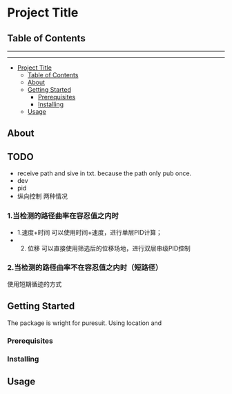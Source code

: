 # Project Title

## Table of Contents
---

---
- [Project Title](#project-title)
  - [Table of Contents](#table-of-contents)
  - [About ](#about-)
  - [Getting Started ](#getting-started-)
    - [Prerequisites](#prerequisites)
    - [Installing](#installing)
  - [Usage ](#usage-)

## About <a name = "about"></a>


## TODO

- receive path and sive in txt. because the path only pub once.
- dev
- pid
- 纵向控制 两种情况
### 1.当检测的路径曲率在容忍值之内时
- 1.速度+时间   可以使用时间+速度，进行单层PID计算；
- 2. 位移      可以直接使用筛选后的位移场地，进行双层串级PID控制
### 2.当检测的路径曲率不在容忍值之内时（短路径）
使用短期循迹的方式

###
## Getting Started <a name = "getting_started"></a>

The package is wright for puresuit. Using location and
### Prerequisites


### Installing


## Usage <a name = "usage"></a>

